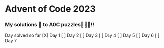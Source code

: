 # Advent of Code 2023

### My solutions 💅 to AOC puzzles🎄🎄🎄!!

Day solved so far
[X] Day 1
[ ] Day 2
[ ] Day 3
[ ] Day 4
[ ] Day 5
[ ] Day 6
[ ] Day 7
